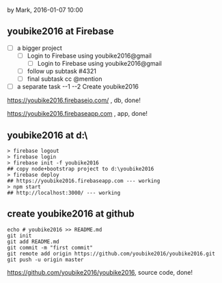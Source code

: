 by Mark, 2016-01-07 10:00

## youbike2016 at Firebase
- [ ] a bigger project
  - [ ] Login to Firebase using youbike2016@gmail
    - [ ] Login to Firebase using youbike2016@gmail
  - [ ] follow up subtask #4321
  - [ ] final subtask cc @mention
- [ ] a separate task
--1 
--2 Create youbike2016
    
https://youbike2016.firebaseio.com/ , db, done! 

https://youbike2016.firebaseapp.com , app, done!

## youbike2016 at d:\


    > firebase logout
    > firebase login
    > firebase init -f youbike2016
    ## copy node+bootstrap project to d:\youbike2016
    > firebase deploy
    ## https://youbike2016.firebaseapp.com --- working
    > npm start
    ## http://localhost:3000/ --- working
    
## create youbike2016 at github
    
    echo # youbike2016 >> README.md
    git init
    git add README.md
    git commit -m "first commit"
    git remote add origin https://github.com/youbike2016/youbike2016.git
    git push -u origin master

https://github.com/youbike2016/youbike2016, source code, done!
    
